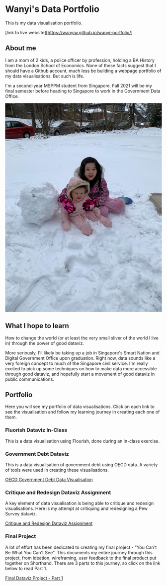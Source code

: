 # Wanyi's Data Portfolio
This is my data visualisation portfolio. 

[link to live website][https://wanyiw.github.io/wanyi-portfolio/]

## About me

I am a mom of 2 kids, a police officer by profession, holding a BA History from the London School of Economics. None of these facts suggest that I should have a Github account, much less be building a webpage portfolio of my data visualisations. But such is life. 

I'm a second-year MSPPM student from Singapore. Fall 2021 will be my final semester before heading to Singapore to work in the Government Data Office. 

![my kids](/kids.jpeg)

## What I hope to learn 

How to change the world (or at least the very small sliver of the world I live in) through the power of good dataviz. 

More seriously, I'll likely be taking up a job in Singapore's Smart Nation and Digital Government Office upon graduation. Right now, data sounds like a very foreign concept to much of the Singapore civil service. I'm really excited to pick up some techniques on how to make data more accessible through good dataviz, and hopefully start a movement of good dataviz in public communications.

## Portfolio

Here you will see my portfolio of data visualisations. Click on each link to see the visualisation and follow my learning journey in creating each one of them. 

### Fluorish Dataviz In-Class

This is a data visualisation using Flourish, done during an in-class exercise. 

<div class="flourish-embed flourish-chart" data-src="visualisation/7205591"><script src="https://public.flourish.studio/resources/embed.js"></script></div>

### Government Debt Dataviz

This is a data visualisation of government debt using OECD data. A variety of tools were used in creating these visualisations. 

[OECD Government Debt Data Visualisation](/govtdebt.md)

### Critique and Redesign Dataviz Assignment

A key element of data visualisation is being able to critique and redesign visualisations. Here is my attempt at critiquing and redesigning a Pew Survey dataviz.

[Critique and Redesign Dataviz Assignment](/education.md)

### Final Project

A lot of effort has been dedicated to creating my final project - "You Can't Be What You Can't See". This documents my entire journey through this project, from ideation, wireframing, user feedback to the final product put together on Shorthand. There are 3 parts to this journey, so click on the link below to read Part 1. 

[Final Dataviz Project - Part 1](/FinalProject.md)
